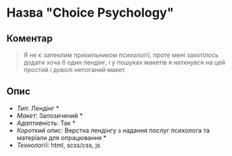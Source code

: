 # Назва "Choice Psychology"

## Коментар

> Я не є запеклим прихильником психології, проте мені захотілось додати хоча б один лендінг, і у пошуках макетів я наткнувся на цей простий і доволі непоганий макет.

## Опис

- _Тип_: Лендінг \*
- _Макет_: Запозичений \*
- _Адаптивність_: Так \*
- _Короткий опис_: Верстка лендінгу з надання послуг психолога та матеріали для опрацювання \*
- _Технології_: html, scss/css, js
